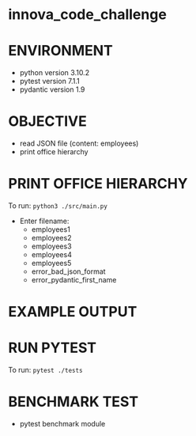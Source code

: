 # innova_code_challenge

# ENVIRONMENT
- python version 3.10.2
- pytest version 7.1.1
- pydantic version 1.9


# OBJECTIVE
- read JSON file (content: employees)
- print office hierarchy


# PRINT OFFICE HIERARCHY
To run: `python3 ./src/main.py`
- Enter filename:
  - employees1
  - employees2
  - employees3
  - employees4
  - employees5
  - error_bad_json_format
  - error_pydantic_first_name

# EXAMPLE OUTPUT

# RUN PYTEST
To run: `pytest ./tests`


# BENCHMARK TEST
- pytest benchmark module 
